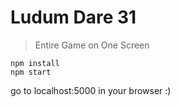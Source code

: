 # Ludum Dare 31

> Entire Game on One Screen

```
npm install
npm start
```

go to localhost:5000 in your browser :)